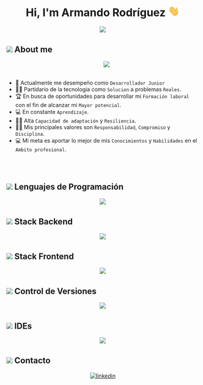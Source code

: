 <h1 align="center">Hi, I'm Armando Rodríguez <img src="https://raw.githubusercontent.com/ABSphreak/ABSphreak/master/gifs/Hi.gif" width="30px"></h1>

<p align="center">
  <a href="https://github.com/DenverCoder1/readme-typing-svg"><img src="https://readme-typing-svg.herokuapp.com?font=Time+New+Roman&color=%43ff64d9&size=25&center=true&vCenter=true&width=600&height=100&lines=Aprender+Practicar+Desarrollar;Compromiso+Responsabilidad+Perseverancia;Disfrutar+el+proceso;Programar+=+Crear;Aprendizaje+continuo;El+viaje+apenas+comienza+.....<>"></a>



	
## <picture><img src = "https://github.com/7oSkaaa/7oSkaaa/blob/main/Images/about_me.gif?raw=true" width = 50px></picture> About me

<picture> <img align="right" src="https://github.com/7oSkaaa/7oSkaaa/blob/main/Images/Right_Side.gif?raw=true" width = 250px></picture>

<br><br>

- :school: Actualmente me desempeño como `Desarrollador Junior`
- :technologist: Partidario de la tecnologia como `Solucion` a problemas `Reales`.
- :trophy: En busca de oportunidades para desarrollar mi `Formación laboral` con el fin de alcanzar mi `Mayor potencial`.
- :computer: En constante `Aprendizaje`.
- :student:  Alta `Capacidad de adaptación` y `Resiliencia`.
- :technologist: Mis principales valores son `Responsabilidad`, `Compromiso` y `Disciplina`.
- :computer: Mi meta es aportar lo mejor de mis `Conocimientos` y `Habilidades` en el `Ambito profesional`.

<br><br>

<h2><img src = "https://media2.giphy.com/media/QssGEmpkyEOhBCb7e1/giphy.gif?cid=ecf05e47a0n3gi1bfqntqmob8g9aid1oyj2wr3ds3mg700bl&rid=giphy.gif" width = 32px>
Lenguajes de Programación
</h2>

<p align="center">
  <a href="https://skillicons.dev">
    <img src="https://skillicons.dev/icons?i=java,js,ts,py&perline=14" />
  </a>
</p>



<h2><img src = "https://media2.giphy.com/media/QssGEmpkyEOhBCb7e1/giphy.gif?cid=ecf05e47a0n3gi1bfqntqmob8g9aid1oyj2wr3ds3mg700bl&rid=giphy.gif" width = 32px>
Stack Backend
</h2>

<p align="center">
  <a href="https://skillicons.dev">
    <img src="https://skillicons.dev/icons?i=spring,postgres,mysql,docker,kubernetes&perline=14" />
  </a>
</p>



<h2><img src = "https://media2.giphy.com/media/QssGEmpkyEOhBCb7e1/giphy.gif?cid=ecf05e47a0n3gi1bfqntqmob8g9aid1oyj2wr3ds3mg700bl&rid=giphy.gif" width = 32px>
Stack Frontend
</h2>

<p align="center">
  <a href="https://skillicons.dev">
    <img src="https://skillicons.dev/icons?i=angular,html,css,bootstrap,tailwind&perline=14" />
  </a>
</p>


<h2><img src = "https://media2.giphy.com/media/QssGEmpkyEOhBCb7e1/giphy.gif?cid=ecf05e47a0n3gi1bfqntqmob8g9aid1oyj2wr3ds3mg700bl&rid=giphy.gif" width = 32px>
Control de Versiones
</h2>

<p align="center">
  <a href="https://skillicons.dev">
    <img src="https://skillicons.dev/icons?i=git,github&perline=14" />
  </a>
</p>

<h2><img src = "https://media2.giphy.com/media/QssGEmpkyEOhBCb7e1/giphy.gif?cid=ecf05e47a0n3gi1bfqntqmob8g9aid1oyj2wr3ds3mg700bl&rid=giphy.gif" width = 32px>
IDEs
</h2>

<p align="center">
  <a href="https://skillicons.dev">
    <img src="https://skillicons.dev/icons?i=vscode,eclipse&perline=14" />
  </a>
</p>

<h2><img src='https://raw.githubusercontent.com/ShahriarShafin/ShahriarShafin/main/Assets/handshake.gif' width="100px">
Contacto
</h2>

<!--links de contacto-->
<p align="center">
<a href="https://www.linkedin.com/in/armando-rodriguez-221832264/" target="blank"><img align="center" src="https://user-images.githubusercontent.com/88904952/234979284-68c11d7f-1acc-4f0c-ac78-044e1037d7b0.png" alt="linkedin" height="50" width="50" /></a>  
</p>
